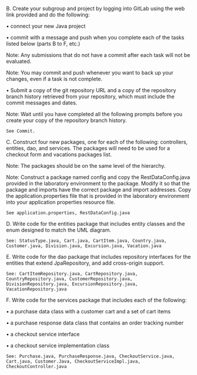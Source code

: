B.   Create your subgroup and project by logging into GitLab using the web link provided and do the following:

•    connect your new Java project

•    commit with a message and push when you complete each of the tasks listed below (parts B to F, etc.)



Note: Any submissions that do not have a commit after each task will not be evaluated.


Note: You may commit and push whenever you want to back up your changes, even if a task is not complete.


•    Submit a copy of the git repository URL and a copy of the repository branch history retrieved from your repository, which must include the commit messages and dates.


Note: Wait until you have completed all the following prompts before you create your copy of the repository branch history.

    See Commit.

C.   Construct four new packages, one for each of the following: controllers, entities, dao, and services. The packages will need to be used for a checkout form and vacations packages list.


Note: The packages should be on the same level of the hierarchy.


Note: Construct a package named config and copy the RestDataConfig.java provided in the laboratory environment to the package. Modify it so that the package and imports have the correct package and import addresses. Copy the application.properties file that is provided in the laboratory environment into your application properties resource file.

    See application.properties, RestDataConfig.java

D.   Write code for the entities package that includes entity classes and the enum designed to match the UML diagram.

    See: StatusType.java, Cart.java, CartItem.java, Country.java, Customer.java, Division.java, Excursion.java, Vacation.java

E.   Write code for the dao package that includes repository interfaces for the entities that extend JpaRepository, and add cross-origin support.

    See: CartItemRepository.java, CartRepository.java, CountryRepository.java, CustomerRepository.java, DivisionRepository.java, ExcursionRepository.java, VacationRepository.java

F.   Write code for the services package that includes each of the following:

•    a purchase data class with a customer cart and a set of cart items

•    a purchase response data class that contains an order tracking number

•    a checkout service interface

•    a checkout service implementation class

    See: Purchase.java, PurchaseResponse.java, CheckoutService.java, Cart.java, Customer.Java, CheckoutServiceImpl.java, CheckoutController.java

